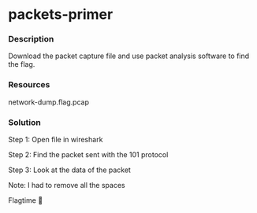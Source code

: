 # packets-primer

### Description

Download the packet capture file and use packet analysis software to find the flag.

### Resources

network-dump.flag.pcap

### Solution

Step 1: Open file in wireshark

Step 2: Find the packet sent with the 101 protocol

Step 3: Look at the data of the packet

Note: I had to remove all the spaces

Flagtime :confetti_ball:
